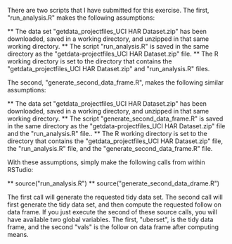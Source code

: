 There are two scripts that I have submitted for this exercise. The
first, "run_analysis.R" makes the following assumptions:

** The data set "getdata_projectfiles_UCI HAR Dataset.zip" has been
   downloaded, saved in a working directory, and unzipped in that same
   working directory.
** The script "run_analysis.R" is saved in the same directory as the
   "getdata-projectfiles_UCI HAR Dataset.zip" file.
** The R working directory is set to the directory that contains the
   "getdata_projectfiles_UCI HAR Dataset.zip" and "run_analysis.R"
   files.

The second, "generate_second_data_frame.R", makes the following
similar assumptions:

** The data set "getdata_projectfiles_UCI HAR Dataset.zip" has been
   downloaded, saved in a working directory, and unzipped in that same
   working directory.
** The script "generate_second_data_frame.R" is saved in the same
   directory as the "getdata-projectfiles_UCI HAR Dataset.zip" file
   and the "run_analysis.R" file..
** The R working directory is set to the directory that contains the
   "getdata_projectfiles_UCI HAR Dataset.zip" file, the "run_analysis.R"
   file, and the "generate_second_data_frame.R" file.

With these assumptions, simply make the following calls from within
RSTudio:

** source("run_analysis.R")
** source("generate_second_data_drame.R")

The first call will generate the requested tidy data set. The second
call will first generate the tidy data set, and then compute the
requested follow on data frame. If you just execute the second of
these source calls, you will have available two global variables. The
first, "uberset", is the tidy data frame, and the second "vals" is the
follow on data frame after computing means. 

